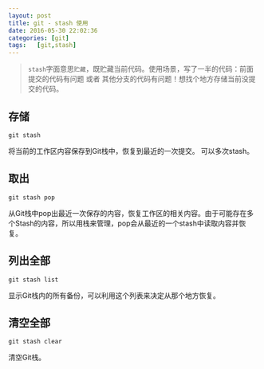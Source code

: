 ```yaml
---
layout: post
title: git - stash 使用
date: 2016-05-30 22:02:36
categories: [git]
tags:	[git,stash]
---
```


>`stash`字面意思`贮藏`，既贮藏当前代码。使用场景，写了一半的代码：前面提交的代码有问题 或者 其他分支的代码有问题！想找个地方存储当前没提交的代码。

<!--more-->

存储
--

```shell
git stash
```
将当前的工作区内容保存到Git栈中，恢复到最近的一次提交。
可以多次stash。

取出
--
```shell
git stash pop
```
从Git栈中pop出最近一次保存的内容，恢复工作区的相关内容。由于可能存在多个Stash的内容，所以用栈来管理，pop会从最近的一个stash中读取内容并恢复。

列出全部
--
```
git stash list
```
显示Git栈内的所有备份，可以利用这个列表来决定从那个地方恢复。

清空全部
--
```
git stash clear
```
清空Git栈。